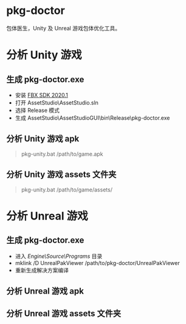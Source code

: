 # pkg-doctor
包体医生，Unity 及 Unreal 游戏包体优化工具。

# 分析 Unity 游戏

## 生成 pkg-doctor.exe
- 安装 [FBX SDK 2020.1](https://www.autodesk.com/content/dam/autodesk/www/adn/fbx/2020-1/fbx20201_fbxsdk_vs2017_win.exe)
- 打开 AssetStudio\AssetStudio.sln
- 选择 Release 模式
- 生成 AssetStudio\AssetStudioGUI\bin\Release\pkg-doctor.exe

## 分析 Unity 游戏 apk

> pkg-unity.bat /path/to/game.apk

## 分析 Unity 游戏 assets 文件夹

> pkg-unity.bat /path/to/game/assets/

# 分析 Unreal 游戏

## 生成 pkg-doctor.exe
- 进入 *Engine\Source\Programs* 目录
- mklink /D UnrealPakViewer /path/to/pkg-doctor/UnrealPakViewer
- 重新生成解决方案编译

## 分析 Unreal 游戏 apk

## 分析 Unreal 游戏 assets 文件夹

